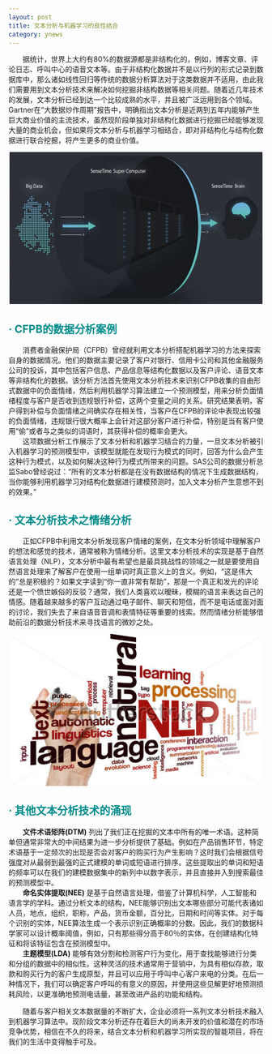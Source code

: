 ```yaml
---
layout: post
title: 文本分析与机器学习的良性结合
category: ynews
---
```

&emsp;&emsp;据统计，世界上大约有80%的数据源都是非结构化的，例如，博客文章、评论日志、呼叫中心的语音文本等。由于非结构化数据并不是以行列的形式记录到数据库中，那么诸如线性回归等传统的数据分析算法对于这类数据并不适用，由此我们需要用到文本分析技术来解决如何挖掘非结构数据等相关问题。随着近几年技术的发展，文本分析已经到达一个比较成熟的水平，并且被广泛运用到各个领域。Gartner在“大数据炒作周期”报告中，明确指出文本分析是近两到五年内能够产生巨大商业价值的主流技术，虽然现阶段单独对非结构化数据进行挖掘已经能够发现大量的商业机会，但如果将文本分析与机器学习相结合，即对非结构化与结构化数据进行联合挖掘，将产生更多的商业价值。

<div align="center">
<img width="500" height="300" alt="图片名称" src="https://raw.githubusercontent.com/carrylaw/IMG/master/img/sucai1.jpg" />
</div>

## **<span style="color:#008B8B;">· CFPB的数据分析案例</span>**

&emsp;&emsp;消费者金融保护局（CFPB）曾经就利用文本分析搭配机器学习的方法来探索自身的数据情况。他们的数据主要记录了客户对银行、信用卡公司和其他金融服务公司的投诉，其中包括客户信息、产品信息等结构化数据以及客户评论、语音文本等非结构化的数据。该分析方法首先使用文本分析技术来识别CFPB收集的自由形式数据中的负面情绪，然后利用机器学习算法建立一个预测模型，用来分析负面情绪程度与客户是否收到违规银行补偿，这两个变量之间的关系。研究结果表明，客户得到补偿与负面情绪之间确实存在相关性，当客户在CFPB的评论中表现出较强的负面情绪，违规银行很大概率上会针对这部分客户进行补偿，特别是当有客户使用“偷”或者与之类似的词语时，其获得补偿的概率会更大。    
&emsp;&emsp;这项数据分析工作展示了文本分析和机器学习结合的力量，一旦文本分析被引入机器学习的预测模型中，该模型就能在发现行为模式的同时，回答为什么会产生这种行为模式，以及如何解决这种行为模式所带来的问题。SAS公司的数据分析总监Sabo曾经说过：“所有的文本分析都是在没有数据结构的情况下生成数据结构，当你能够利用机器学习对结构化数据进行建模预测时，加入文本分析产生意想不到的效果。”

## **<span style="color:#008B8B;">· 文本分析技术之情绪分析</span>**

&emsp;&emsp;正如CFPB中利用文本分析发现客户情绪的案例，在文本分析领域中理解客户的想法和感觉的技术，通常被称为情绪分析。这里文本分析技术的实现是基于自然语言处理（NLP），文本分析中最有希望也是最具挑战性的领域之一就是要使用自然语言处理来了解客户在使用一组单词时真正意义上的含义。例如，“这是伟大的”总是积极的？如果文字读到“你一直非常有帮助”，那是一个真正和发光的评论还是一个愤世嫉俗的反驳？通常，我们人类喜欢以暧昧，模糊的语言来表达自己的情感。随着越来越多的客户互动通过电子邮件、聊天和短信，而不是电话或面对面的讨论，我们失去了来自语音音调和表情特征等重要的线索。然而情绪分析能够借助前沿的数据分析技术来寻找语言的微妙之处。

<div align="center">
<img width="500" height="300" src="https://raw.githubusercontent.com/carrylaw/IMG/master/img/sucai2.jpg" />
</div>

## **<span style="color:#008B8B;">· 其他文本分析技术的涌现</span>**

&emsp;&emsp;**文件术语矩阵(DTM)** 列出了我们正在挖掘的文本中所有的唯一术语。这种简单但通常非常大的中间结果为进一步分析提供了基础。例如在产品销售环节，特定术语基于一定频次的出现是否会对客户的购买行为产生影响？这时我们会根据信号强度对从最弱到最强的正式建模的单词或短语进行排序。这些提取出的单词和短语的频率可以在我们的建模数据集中的新列中以数字表示，并且直接并入到搜索最佳的预测模型中。    
&emsp;&emsp;**命名实体提取(NEE)** 是基于自然语言处理，借鉴了计算机科学，人工智能和语言学的学科。通过分析文本的结构，NEE能够识别出文本哪些部分可能代表诸如人员，地点，组织，职称，产品，货币金额，百分比，日期和时间等实体。对于每个识别的实体，NEE算法生成一个表示识别正确概率的分数。因此，我们的数据科学家可以设计概率阈值，例如，只有那些得分高于80％的实体，在创建结构化特征和将该特征包含在预测模型中。    
&emsp;&emsp;**主题模型(LDA)** 能够有效分割和检测客户行为变化，用于查找能够进行分类和分组的数据中的相似性。这种灵活的技术通常用于营销中，为具有相似存款，取款和购买行为的客户生成原型，并且可以应用于呼叫中心客户来电的分类。在后一种情况下，我们可以确定客户呼叫的有意义的原因，并使用这些见解更好地预测损耗风险，以更准确地预测电话量，甚至改进产品的功能和结构。
    
&emsp;&emsp;随着与客户相关文本数据量的不断扩大，企业必须将一系列文本分析技术融入到机器学习算法中。现阶段文本分析还存在着巨大的尚未开发的价值和潜在的市场竞争优势，相信在不久的将来，结合文本分析和机器学习所实现的智能项目，将在我们的生活中变得触手可及。





